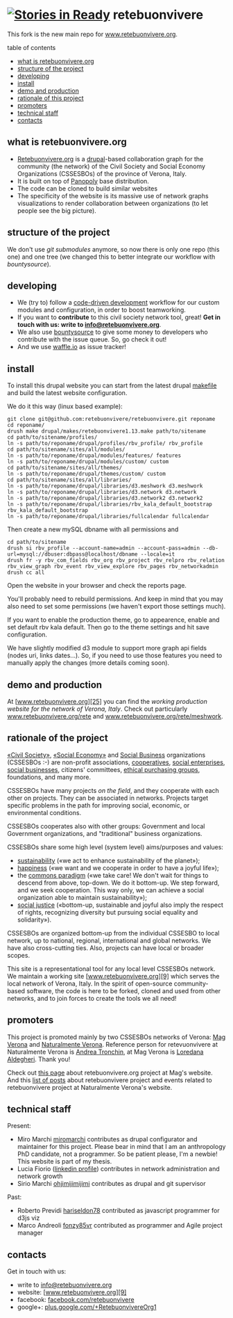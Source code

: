 [![Stories in Ready](https://badge.waffle.io/retebuonvivere/retebuonvivere.png?label=ready&title=Ready)](https://waffle.io/retebuonvivere/retebuonvivere)
retebuonvivere
==============
This fork is the new main repo for www.retebuonvivere.org.

table of contents
* [what is retebuonvivere.org](#what-is-retebuonvivereorg)
* [structure of the project](#structure-of-the-project)
* [developing](#developing)
* [install](#install)
* [demo and production](#demo-and-production)
* [rationale of this project](#rationale-of-the-project)
* [promoters](#promoters)
* [technical staff](#technical-staff)
* [contacts](#contacts)

what is retebuonvivere.org
--------------------------
* [Retebuonvivere.org][25] is a [drupal][6]-based collaboration graph for the community (the network) of the Civil Society and Social Economy Organizations (CSSESBOs) of the province of Verona, Italy.
* It is built on top of [Panopoly][7] base distribution. 
* The code can be cloned to build similar websites
* The specificity of the website is its massive use of network graphs visualizations to render collaboration between organizations (to let people see the big picture).

structure of the project
------------------------
We don't use *git submodules* anymore, so now there is only one repo (this one) and one tree (we changed this to better integrate our workflow with *bountysource*).

developing
----------
* We (try to) follow a [code-driven development][3] workflow for our custom modules and configuration, in order to boost teamworking.
* If you want to **contribute** to this civil society network tool, great! **Get in touch with us: write to info@retebuonvivere.org**.
* We also use [bountysource][30] to give some money to developers who contribute with the issue queue. So, go check it out!
* And we use [waffle.io][34] as issue tracker! 

install
-------
To install this drupal website you can start from the latest drupal [makefile][31] and build the latest website configuration.

We do it this way (linux based example):
```shell
git clone git@github.com:retebuonvivere/retebuonvivere.git reponame
cd reponame/
drush make drupal/makes/retebuonvivere1.13.make path/to/sitename
cd path/to/sitename/profiles/
ln -s path/to/reponame/drupal/profiles/rbv_profile/ rbv_profile
cd path/to/sitename/sites/all/modules/
ln -s path/to/reponame/drupal/modules/features/ features
ln -s path/to/reponame/drupal/modules/custom/ custom
cd path/to/sitename/sites/all/themes/
ln -s path/to/reponame/drupal/themes/custom/ custom
cd path/to/sitename/sites/all/libraries/
ln -s path/to/reponame/drupal/libraries/d3.meshwork d3.meshwork
ln -s path/to/reponame/drupal/libraries/d3.network d3.network
ln -s path/to/reponame/drupal/libraries/d3.network2 d3.network2
ln -s path/to/reponame/drupal/libraries/rbv_kala_default_bootstrap rbv_kala_default_bootstrap
ln -s path/to/reponame/drupal/libraries/fullcalendar fullcalendar
```
Then create a new mySQL dbname with all permissions and
```shell
cd path/to/sitename
drush si rbv_profile --account-name=admin --account-pass=admin --db-url=mysql://dbuser:dbpass@localhost/dbname --locale=it
drush fr -y rbv_com_fields rbv_org rbv_project rbv_relpro rbv_relation rbv_view_graph rbv_event rbv_view_explore rbv_pages rbv_networkadmin
drush cc all
```
Open the website in your browser and check the reports page. 

You'll probably need to rebuild permissions. And keep in mind that you may also need to set some permissions (we haven't export those settings much).

If you want to enable the production theme, go to appearence, enable and set default rbv kala default. Then go to the theme settings and hit save configuration.

We have slightly modified d3 module to support more graph api fields (nodes uri, links dates...). So, if you need to use those features you need to manually apply the changes (more details coming soon).


demo and production
-------------------
At [www.retebuonvivere.org][25] you can find the *working production website for the network of Verona, Italy*. Check out particularly www.retebuonvivere.org/rete and www.retebuonvivere.org/rete/meshwork.

rationale of the project
------------------------
[«Civil Society»][4], [«Social Economy»][5] and [Social Business][8] organizations (CSSESBOs :-) are non-profit associations, [cooperatives][23], [social enterprises][22], [social businesses][8], citizens' committees, [ethical purchasing groups][11], foundations, and many more.

CSSESBOs have many projects *on the field*, and they cooperate with each other on projects. They can be associated in networks. Projects target specific problems in the path for improving social, economic, or environmental conditions.

CSSESBOs cooperates also with other groups: Government and local Government organizations, and "traditional" business organizations. 

CSSESBOs share some high level (system level) aims/purposes and values: 
* [sustainability][12] («we act to enhance sustainability of the planet»); 
* [happiness][13] («we want and we cooperate in order to have a joyful life»);
* the [commons paradigm][10] («we take care! We don't wait for things to descend from above, top-down. We do it bottom-up. We step forward, and we seek cooperation. This way only, we can achieve a social organization able to maintain sustainability»);
* [social justice][14] («bottom-up, sustainable and joyful also imply the respect of rights, recognizing diversity but pursuing social equality and solidarity»).

CSSESBOs are organized bottom-up from the individual CSSESBO to local network, up to national, regional, international and global networks. We have also cross-cutting ties. Also, projects can have local or broader scopes.

This site is a representational tool for any local level CSSESBOs network. We maintain a working site [www.retebuonvivere.org][9] which serves the local network of Verona, Italy. In the spirit of open-source community-based software, the code is here to be forked, cloned and used from other networks, and to join forces to create the tools we all need!

promoters
---------
This project is promoted mainly by two CSSESBOs networks of Verona: [Mag Verona][15] and [Naturalmente Verona][16]. Reference person for retevuonvivere at Naturalmente Verona is [Andrea Tronchin][28], at Mag Verona is [Loredana Aldegheri][29]. Thank you!

Check out [this page][17] about retebuonvivere.org project at Mag's website.
And this [list of posts][18] about retebuonvivere project and events related to retebuonvivere project at Naturalmente Verona's website.

technical staff
---------------
Present:
* Miro Marchi [miromarchi][21] contributes as drupal configurator and maintainer for this project. Please bear in mind that I am an anthropology PhD candidate, not a programmer. So be patient please, I'm a newbie! This website is part of my thesis.
* Lucia Fiorio ([linkedin profile][27]) contributes in network administration and network growth
* Sirio Marchi [ohjimijimijimi][19] contributes as drupal and git supervisor

Past:
* Roberto Previdi [hariseldon78][26] contributed as javascript programmer for d3js viz
* Marco Andreoli [fonzy85vr][20] contributed as programmer and Agile project manager

contacts
--------
Get in touch with us:
* write to info@retebuonvivere.org
* website: [www.retebuonvivere.org][9]
* facebook: [facebook.com/retebuonvivere][32]
* google+: [plus.google.com/+RetebuonvivereOrg1][33]


[1]: http://nuvole.org/blog/code-driven-development
[2]: http://nuvole.org/blog/2012/feb/07/hard-and-soft-configuration-drupal-distributions
[3]: http://nuvole.org/blog/2010/aug/24/features-based-development-workflow
[4]: https://en.wikipedia.org/wiki/Civil_society
[5]: https://en.wikipedia.org/wiki/Social_economy
[6]: https://drupal.org/
[7]: https://drupal.org/project/panopoly
[8]: https://en.wikipedia.org/wiki/Social_business
[9]: http://www.retebuonvivere.org/
[10]: https://en.wikipedia.org/wiki/Commons
[11]: https://en.wikipedia.org/wiki/Ethical_purchasing_groups
[12]: https://en.wikipedia.org/wiki/Sustainability
[13]: https://en.wikipedia.org/wiki/Happiness
[14]: https://en.wikipedia.org/wiki/Social_justice
[15]: http://www.magverona.it/
[16]: http://www.naturalmenteverona.org/
[17]: http://www.magverona.it/la-rete-del-buon-vivere-org/
[18]: http://www.naturalmenteverona.org/tag/portale-del-terzo-settore/
[19]: https://github.com/ohjimijimijimi
[20]: https://github.com/fonzy85vr
[21]: https://github.com/miromarchi
[22]: https://en.wikipedia.org/wiki/Social_entrepreneurship
[23]: https://en.wikipedia.org/wiki/Cooperative
[24]: http://dev-rbv-pan.gotpantheon.com/
[25]: http://www.retebuonvivere.org/
[26]: https://github.com/hariseldon78
[27]: http://it.linkedin.com/pub/lucia-fiorio/70/391/ab1/en
[28]: https://www.facebook.com/atronchin
[29]: http://www.magverona.it/testi-e-interventi-di-loredana-aldegheri/
[30]: https://www.bountysource.com/teams/retebuonvivere
[31]: https://github.com/retebuonvivere/retebuonvivere/tree/master/drupal/makes
[32]: https://www.facebook.com/retebuonvivere
[33]: https://plus.google.com/+RetebuonvivereOrg1
[34]: https://waffle.io/retebuonvivere/retebuonvivere
